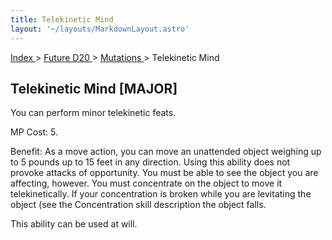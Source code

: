 ```yaml
---
title: Telekinetic Mind
layout: '~/layouts/MarkdownLayout.astro'
---
```


[ Index ](/) > [ Future D20 ](/future.d20.srd) > [ Mutations ](/future.d20.srd/mutations) > Telekinetic Mind

##  Telekinetic Mind [MAJOR]

You can perform minor telekinetic feats.

MP Cost: 5.

Benefit: As a move action, you can move an unattended object weighing up to 5
pounds up to 15 feet in any direction. Using this ability does not provoke
attacks of opportunity. You must be able to see the object you are affecting,
however. You must concentrate on the object to move it telekinetically. If
your concentration is broken while you are levitating the object (see the
Concentration skill description the object falls.

This ability can be used at will.


